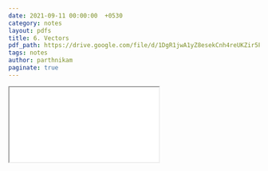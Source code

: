 ```yaml
---
date: 2021-09-11 00:00:00  +0530
category: notes
layout: pdfs
title: 6. Vectors
pdf_path: https://drive.google.com/file/d/1DgR1jwA1yZ8esekCnh4reUKZir5PDcnQ/preview?usp=sharing
tags: notes
author: parthnikam
paginate: true
---
```


<iframe class="embed-pdf" src="{{ page.pdf_path }}#toolbar=0" seamless="seamless" scrolling="no" style="overflow:hidden"></iframe>
